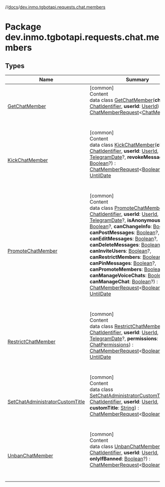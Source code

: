 //[docs](../../index.md)/[dev.inmo.tgbotapi.requests.chat.members](index.md)



# Package dev.inmo.tgbotapi.requests.chat.members  


## Types  
  
|  Name |  Summary | 
|---|---|
| <a name="dev.inmo.tgbotapi.requests.chat.members/GetChatMember///PointingToDeclaration/"></a>[GetChatMember](-get-chat-member/index.md)| <a name="dev.inmo.tgbotapi.requests.chat.members/GetChatMember///PointingToDeclaration/"></a>[common]  <br>Content  <br>data class [GetChatMember](-get-chat-member/index.md)(**chatId**: [ChatIdentifier](../dev.inmo.tgbotapi.types/-chat-identifier/index.md), **userId**: [UserId](../dev.inmo.tgbotapi.types/index.md#%5Bdev.inmo.tgbotapi.types%2FUserId%2F%2F%2FPointingToDeclaration%2F%5D%2FClasslikes%2F625018081)) : [ChatMemberRequest](../dev.inmo.tgbotapi.requests.chat.abstracts/-chat-member-request/index.md)<[ChatMember](../dev.inmo.tgbotapi.types.ChatMember.abstracts/-chat-member/index.md)>   <br><br><br>|
| <a name="dev.inmo.tgbotapi.requests.chat.members/KickChatMember///PointingToDeclaration/"></a>[KickChatMember](-kick-chat-member/index.md)| <a name="dev.inmo.tgbotapi.requests.chat.members/KickChatMember///PointingToDeclaration/"></a>[common]  <br>Content  <br>data class [KickChatMember](-kick-chat-member/index.md)(**chatId**: [ChatIdentifier](../dev.inmo.tgbotapi.types/-chat-identifier/index.md), **userId**: [UserId](../dev.inmo.tgbotapi.types/index.md#%5Bdev.inmo.tgbotapi.types%2FUserId%2F%2F%2FPointingToDeclaration%2F%5D%2FClasslikes%2F625018081), **untilDate**: [TelegramDate](../dev.inmo.tgbotapi.types/-telegram-date/index.md)?, **revokeMessages**: [Boolean](https://kotlinlang.org/api/latest/jvm/stdlib/kotlin/-boolean/index.html)?) : [ChatMemberRequest](../dev.inmo.tgbotapi.requests.chat.abstracts/-chat-member-request/index.md)<[Boolean](https://kotlinlang.org/api/latest/jvm/stdlib/kotlin/-boolean/index.html)> , [UntilDate](../dev.inmo.tgbotapi.CommonAbstracts.types/-until-date/index.md)  <br><br><br>|
| <a name="dev.inmo.tgbotapi.requests.chat.members/PromoteChatMember///PointingToDeclaration/"></a>[PromoteChatMember](-promote-chat-member/index.md)| <a name="dev.inmo.tgbotapi.requests.chat.members/PromoteChatMember///PointingToDeclaration/"></a>[common]  <br>Content  <br>data class [PromoteChatMember](-promote-chat-member/index.md)(**chatId**: [ChatIdentifier](../dev.inmo.tgbotapi.types/-chat-identifier/index.md), **userId**: [UserId](../dev.inmo.tgbotapi.types/index.md#%5Bdev.inmo.tgbotapi.types%2FUserId%2F%2F%2FPointingToDeclaration%2F%5D%2FClasslikes%2F625018081), **untilDate**: [TelegramDate](../dev.inmo.tgbotapi.types/-telegram-date/index.md)?, **isAnonymous**: [Boolean](https://kotlinlang.org/api/latest/jvm/stdlib/kotlin/-boolean/index.html)?, **canChangeInfo**: [Boolean](https://kotlinlang.org/api/latest/jvm/stdlib/kotlin/-boolean/index.html)?, **canPostMessages**: [Boolean](https://kotlinlang.org/api/latest/jvm/stdlib/kotlin/-boolean/index.html)?, **canEditMessages**: [Boolean](https://kotlinlang.org/api/latest/jvm/stdlib/kotlin/-boolean/index.html)?, **canDeleteMessages**: [Boolean](https://kotlinlang.org/api/latest/jvm/stdlib/kotlin/-boolean/index.html)?, **canInviteUsers**: [Boolean](https://kotlinlang.org/api/latest/jvm/stdlib/kotlin/-boolean/index.html)?, **canRestrictMembers**: [Boolean](https://kotlinlang.org/api/latest/jvm/stdlib/kotlin/-boolean/index.html)?, **canPinMessages**: [Boolean](https://kotlinlang.org/api/latest/jvm/stdlib/kotlin/-boolean/index.html)?, **canPromoteMembers**: [Boolean](https://kotlinlang.org/api/latest/jvm/stdlib/kotlin/-boolean/index.html)?, **canManageVoiceChats**: [Boolean](https://kotlinlang.org/api/latest/jvm/stdlib/kotlin/-boolean/index.html)?, **canManageChat**: [Boolean](https://kotlinlang.org/api/latest/jvm/stdlib/kotlin/-boolean/index.html)?) : [ChatMemberRequest](../dev.inmo.tgbotapi.requests.chat.abstracts/-chat-member-request/index.md)<[Boolean](https://kotlinlang.org/api/latest/jvm/stdlib/kotlin/-boolean/index.html)> , [UntilDate](../dev.inmo.tgbotapi.CommonAbstracts.types/-until-date/index.md)  <br><br><br>|
| <a name="dev.inmo.tgbotapi.requests.chat.members/RestrictChatMember///PointingToDeclaration/"></a>[RestrictChatMember](-restrict-chat-member/index.md)| <a name="dev.inmo.tgbotapi.requests.chat.members/RestrictChatMember///PointingToDeclaration/"></a>[common]  <br>Content  <br>data class [RestrictChatMember](-restrict-chat-member/index.md)(**chatId**: [ChatIdentifier](../dev.inmo.tgbotapi.types/-chat-identifier/index.md), **userId**: [UserId](../dev.inmo.tgbotapi.types/index.md#%5Bdev.inmo.tgbotapi.types%2FUserId%2F%2F%2FPointingToDeclaration%2F%5D%2FClasslikes%2F625018081), **untilDate**: [TelegramDate](../dev.inmo.tgbotapi.types/-telegram-date/index.md)?, **permissions**: [ChatPermissions](../dev.inmo.tgbotapi.types.chat/-chat-permissions/index.md)) : [ChatMemberRequest](../dev.inmo.tgbotapi.requests.chat.abstracts/-chat-member-request/index.md)<[Boolean](https://kotlinlang.org/api/latest/jvm/stdlib/kotlin/-boolean/index.html)> , [UntilDate](../dev.inmo.tgbotapi.CommonAbstracts.types/-until-date/index.md)  <br><br><br>|
| <a name="dev.inmo.tgbotapi.requests.chat.members/SetChatAdministratorCustomTitle///PointingToDeclaration/"></a>[SetChatAdministratorCustomTitle](-set-chat-administrator-custom-title/index.md)| <a name="dev.inmo.tgbotapi.requests.chat.members/SetChatAdministratorCustomTitle///PointingToDeclaration/"></a>[common]  <br>Content  <br>data class [SetChatAdministratorCustomTitle](-set-chat-administrator-custom-title/index.md)(**chatId**: [ChatIdentifier](../dev.inmo.tgbotapi.types/-chat-identifier/index.md), **userId**: [UserId](../dev.inmo.tgbotapi.types/index.md#%5Bdev.inmo.tgbotapi.types%2FUserId%2F%2F%2FPointingToDeclaration%2F%5D%2FClasslikes%2F625018081), **customTitle**: [String](https://kotlinlang.org/api/latest/jvm/stdlib/kotlin/-string/index.html)) : [ChatMemberRequest](../dev.inmo.tgbotapi.requests.chat.abstracts/-chat-member-request/index.md)<[Boolean](https://kotlinlang.org/api/latest/jvm/stdlib/kotlin/-boolean/index.html)>   <br><br><br>|
| <a name="dev.inmo.tgbotapi.requests.chat.members/UnbanChatMember///PointingToDeclaration/"></a>[UnbanChatMember](-unban-chat-member/index.md)| <a name="dev.inmo.tgbotapi.requests.chat.members/UnbanChatMember///PointingToDeclaration/"></a>[common]  <br>Content  <br>data class [UnbanChatMember](-unban-chat-member/index.md)(**chatId**: [ChatIdentifier](../dev.inmo.tgbotapi.types/-chat-identifier/index.md), **userId**: [UserId](../dev.inmo.tgbotapi.types/index.md#%5Bdev.inmo.tgbotapi.types%2FUserId%2F%2F%2FPointingToDeclaration%2F%5D%2FClasslikes%2F625018081), **onlyIfBanned**: [Boolean](https://kotlinlang.org/api/latest/jvm/stdlib/kotlin/-boolean/index.html)?) : [ChatMemberRequest](../dev.inmo.tgbotapi.requests.chat.abstracts/-chat-member-request/index.md)<[Boolean](https://kotlinlang.org/api/latest/jvm/stdlib/kotlin/-boolean/index.html)>   <br><br><br>|

